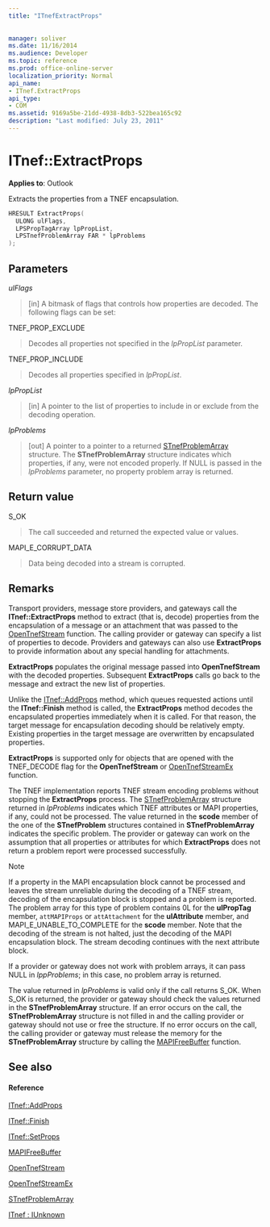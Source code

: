 ```yaml
---
title: "ITnefExtractProps"
 
 
manager: soliver
ms.date: 11/16/2014
ms.audience: Developer
ms.topic: reference
ms.prod: office-online-server
localization_priority: Normal
api_name:
- ITnef.ExtractProps
api_type:
- COM
ms.assetid: 9169a5be-21dd-4938-8db3-522bea165c92
description: "Last modified: July 23, 2011"
---
```


# ITnef::ExtractProps

  
  
**Applies to**: Outlook 
  
Extracts the properties from a TNEF encapsulation. 
  
```cpp
HRESULT ExtractProps(
  ULONG ulFlags,
  LPSPropTagArray lpPropList,
  LPSTnefProblemArray FAR * lpProblems
);
```

## Parameters

 _ulFlags_
  
> [in] A bitmask of flags that controls how properties are decoded. The following flags can be set:
    
TNEF_PROP_EXCLUDE 
  
> Decodes all properties not specified in the  _lpPropList_ parameter. 
    
TNEF_PROP_INCLUDE 
  
> Decodes all properties specified in  _lpPropList_.
    
 _lpPropList_
  
> [in] A pointer to the list of properties to include in or exclude from the decoding operation.
    
 _lpProblems_
  
> [out] A pointer to a pointer to a returned [STnefProblemArray](stnefproblemarray.md) structure. The **STnefProblemArray** structure indicates which properties, if any, were not encoded properly. If NULL is passed in the  _lpProblems_ parameter, no property problem array is returned. 
    
## Return value

S_OK 
  
> The call succeeded and returned the expected value or values.
    
MAPI_E_CORRUPT_DATA 
  
> Data being decoded into a stream is corrupted.
    
## Remarks

Transport providers, message store providers, and gateways call the **ITnef::ExtractProps** method to extract (that is, decode) properties from the encapsulation of a message or an attachment that was passed to the [OpenTnefStream](opentnefstream.md) function. The calling provider or gateway can specify a list of properties to decode. Providers and gateways can also use **ExtractProps** to provide information about any special handling for attachments. 
  
 **ExtractProps** populates the original message passed into **OpenTnefStream** with the decoded properties. Subsequent **ExtractProps** calls go back to the message and extract the new list of properties. 
  
Unlike the [ITnef::AddProps](itnef-addprops.md) method, which queues requested actions until the **ITnef::Finish** method is called, the **ExtractProps** method decodes the encapsulated properties immediately when it is called. For that reason, the target message for encapsulation decoding should be relatively empty. Existing properties in the target message are overwritten by encapsulated properties. 
  
 **ExtractProps** is supported only for objects that are opened with the TNEF_DECODE flag for the **OpenTnefStream** or [OpenTnefStreamEx](opentnefstreamex.md) function. 
  
The TNEF implementation reports TNEF stream encoding problems without stopping the **ExtractProps** process. The [STnefProblemArray](stnefproblemarray.md) structure returned in  _lpProblems_ indicates which TNEF attributes or MAPI properties, if any, could not be processed. The value returned in the **scode** member of the one of the **STnefProblem** structures contained in **STnefProblemArray** indicates the specific problem. The provider or gateway can work on the assumption that all properties or attributes for which **ExtractProps** does not return a problem report were processed successfully. 
  
> [!NOTE]
> If a property in the MAPI encapsulation block cannot be processed and leaves the stream unreliable during the decoding of a TNEF stream, decoding of the encapsulation block is stopped and a problem is reported. The problem array for this type of problem contains 0L for the **ulPropTag** member,  `attMAPIProps` or  `attAttachment` for the **ulAttribute** member, and MAPI_E_UNABLE_TO_COMPLETE for the **scode** member. Note that the decoding of the stream is not halted, just the decoding of the MAPI encapsulation block. The stream decoding continues with the next attribute block. 
  
If a provider or gateway does not work with problem arrays, it can pass NULL in  _lppProblems_; in this case, no problem array is returned. 
  
The value returned in  _lpProblems_ is valid only if the call returns S_OK. When S_OK is returned, the provider or gateway should check the values returned in the **STnefProblemArray** structure. If an error occurs on the call, the **STnefProblemArray** structure is not filled in and the calling provider or gateway should not use or free the structure. If no error occurs on the call, the calling provider or gateway must release the memory for the **STnefProblemArray** structure by calling the [MAPIFreeBuffer](mapifreebuffer.md) function. 
  
## See also

#### Reference

[ITnef::AddProps](itnef-addprops.md)
  
[ITnef::Finish](itnef-finish.md)
  
[ITnef::SetProps](itnef-setprops.md)
  
[MAPIFreeBuffer](mapifreebuffer.md)
  
[OpenTnefStream](opentnefstream.md)
  
[OpenTnefStreamEx](opentnefstreamex.md)
  
[STnefProblemArray](stnefproblemarray.md)
  
[ITnef : IUnknown](itnefiunknown.md)

